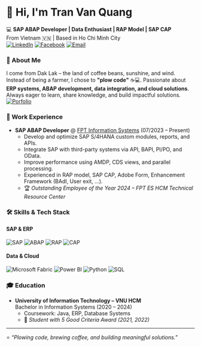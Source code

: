 # 👋 Hi, I'm Tran Van Quang

💻 **SAP ABAP Developer | Data Enthusiast | RAP Model | SAP CAP**  
From Vietnam 🇻🇳 | Based in Ho Chi Minh City  
[![LinkedIn](https://img.shields.io/badge/LinkedIn-0A66C2?style=flat-square&logo=linkedin&logoColor=white)](https://www.linkedin.com/in/tranquang214/) 
[![Facebook](https://img.shields.io/badge/Facebook-1877F2?style=flat-square&logo=facebook&logoColor=white)](https://www.facebook.com/tranquang214) 
[![Email](https://img.shields.io/badge/Gmail-F2C811?style=flat-square&logo=gmail&logoColor=red)](mailto:tranvanquang2104@gmail.com)  

### 🌟 About Me
  I come from Dak Lak – the land of coffee beans, sunshine, and wind. Instead of being a farmer, I chose to **"plow code"** ☕💻.
  Passionate about **ERP systems, ABAP development, data integration, and cloud solutions**. Always eager to learn, share knowledge, and build impactful solutions.
  [![Porfolio](https://img.shields.io/badge/My_Porfolio-F2C811?style=flat-square)](https://tranquanguit.github.io/portfolio/)

### 💼 Work Experience
- **SAP ABAP Developer** @ [FPT Information Systems](https://www.fpt-is.com/) (07/2023 – Present)  
  - Develop and optimize SAP S/4HANA custom modules, reports, and APIs.  
  - Integrate SAP with third-party systems via API, BAPI, PI/PO, and OData.  
  - Improve performance using AMDP, CDS views, and parallel processing.  
  - Experienced in RAP model, SAP CAP, Adobe Form, Enhancement Framework (BAdI, User exit, ...).  
  - 🏆 *Outstanding Employee of the Year 2024 – FPT ES HCM Technical Resource Center*

### 🛠 Skills & Tech Stack

#### **SAP & ERP**
![SAP](https://img.shields.io/badge/SAP-0FAAFF?style=for-the-badge&logo=sap&logoColor=white) 
![ABAP](https://img.shields.io/badge/ABAP-002244?style=for-the-badge&logo=sap&logoColor=white) 
![RAP](https://img.shields.io/badge/RAP_Model-008FD3?style=for-the-badge&logo=sap&logoColor=white) 
![CAP](https://img.shields.io/badge/CAP_Model-0F9D58?style=for-the-badge&logo=sap&logoColor=white)

#### **Data & Cloud**
![Microsoft Fabric](https://img.shields.io/badge/Fabric-0078D4?style=for-the-badge&logo=microsoft&logoColor=white)
![Power BI](https://img.shields.io/badge/PowerBI-F2C811?style=for-the-badge&logo=powerbi&logoColor=black)
![Python](https://img.shields.io/badge/Python-3776AB?style=for-the-badge&logo=python&logoColor=white)
![SQL](https://img.shields.io/badge/SQL-025E8C?style=for-the-badge&logo=sqlserver&logoColor=white)

### 🎓 Education
- **University of Information Technology – VNU HCM**  
  Bachelor in Information Systems (2020 – 2024)  
  - Coursework: Java, ERP, Database Systems  
  - 🏅 *Student with 5 Good Criteria Award (2021, 2022)*

---
⭐ *“Plowing code, brewing coffee, and building meaningful solutions.”*  
